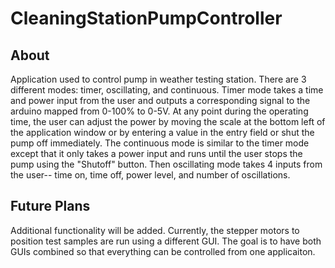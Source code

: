 # CleaningStationPumpController  
  
## About  
  
Application used to control pump in weather testing station. There are 3 different modes: timer, oscillating, and continuous.
Timer mode takes a time and power input from the user and outputs a corresponding signal to the arduino mapped from 0-100% to 0-5V. At any point during the operating time, the user can adjust the power by moving the scale at the bottom left of the application window or by entering a value in the entry field or shut the pump off immediately.
The continuous mode is similar to the timer mode except that it only takes a power input and runs until the user stops the pump using the "Shutoff" button.
Then oscillating mode takes 4 inputs from the user-- time on, time off, power level, and number of oscillations.  
  
## Future Plans  
  
Additional functionality will be added. Currently, the stepper motors to position test samples are run using a different GUI. The goal is to have both GUIs combined so that everything can be controlled from one applicaiton.
